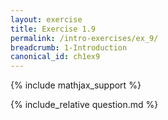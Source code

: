 ```yaml
---
layout: exercise
title: Exercise 1.9
permalink: /intro-exercises/ex_9/
breadcrumb: 1-Introduction
canonical_id: ch1ex9
---
```


{% include mathjax_support %}
<div id="hiddden">{% include_relative question.md %}</div>